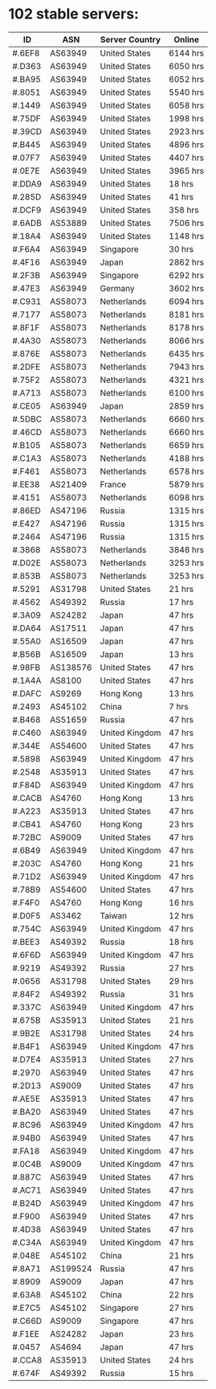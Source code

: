 # 102 stable servers:

| ID | ASN | Server Country | Online |
| ------ | ------ | ------ | ------ |
| #.6EF8 | AS63949 | United States | 6144 hrs |
| #.D363 | AS63949 | United States | 6050 hrs |
| #.BA95 | AS63949 | United States | 6052 hrs |
| #.8051 | AS63949 | United States | 5540 hrs |
| #.1449 | AS63949 | United States | 6058 hrs |
| #.75DF | AS63949 | United States | 1998 hrs |
| #.39CD | AS63949 | United States | 2923 hrs |
| #.B445 | AS63949 | United States | 4896 hrs |
| #.07F7 | AS63949 | United States | 4407 hrs |
| #.0E7E | AS63949 | United States | 3965 hrs |
| #.DDA9 | AS63949 | United States | 18 hrs |
| #.285D | AS63949 | United States | 41 hrs |
| #.DCF9 | AS63949 | United States | 358 hrs |
| #.6ADB | AS53889 | United States | 7506 hrs |
| #.18A4 | AS63949 | United States | 1148 hrs |
| #.F6A4 | AS63949 | Singapore | 30 hrs |
| #.4F16 | AS63949 | Japan | 2862 hrs |
| #.2F3B | AS63949 | Singapore | 6292 hrs |
| #.47E3 | AS63949 | Germany | 3602 hrs |
| #.C931 | AS58073 | Netherlands | 6094 hrs |
| #.7177 | AS58073 | Netherlands | 8181 hrs |
| #.8F1F | AS58073 | Netherlands | 8178 hrs |
| #.4A30 | AS58073 | Netherlands | 8066 hrs |
| #.876E | AS58073 | Netherlands | 6435 hrs |
| #.2DFE | AS58073 | Netherlands | 7943 hrs |
| #.75F2 | AS58073 | Netherlands | 4321 hrs |
| #.A713 | AS58073 | Netherlands | 6100 hrs |
| #.CE05 | AS63949 | Japan | 2859 hrs |
| #.5DBC | AS58073 | Netherlands | 6660 hrs |
| #.46CD | AS58073 | Netherlands | 6660 hrs |
| #.B105 | AS58073 | Netherlands | 6659 hrs |
| #.C1A3 | AS58073 | Netherlands | 4188 hrs |
| #.F461 | AS58073 | Netherlands | 6578 hrs |
| #.EE38 | AS21409 | France | 5879 hrs |
| #.4151 | AS58073 | Netherlands | 6098 hrs |
| #.86ED | AS47196 | Russia | 1315 hrs |
| #.E427 | AS47196 | Russia | 1315 hrs |
| #.2464 | AS47196 | Russia | 1315 hrs |
| #.3868 | AS58073 | Netherlands | 3848 hrs |
| #.D02E | AS58073 | Netherlands | 3253 hrs |
| #.853B | AS58073 | Netherlands | 3253 hrs |
| #.5291 | AS31798 | United States | 21 hrs |
| #.4562 | AS49392 | Russia | 17 hrs |
| #.3A09 | AS24282 | Japan | 47 hrs |
| #.DA64 | AS17511 | Japan | 47 hrs |
| #.55A0 | AS16509 | Japan | 47 hrs |
| #.B56B | AS16509 | Japan | 13 hrs |
| #.98FB | AS138576 | United States | 47 hrs |
| #.1A4A | AS8100 | United States | 47 hrs |
| #.DAFC | AS9269 | Hong Kong | 13 hrs |
| #.2493 | AS45102 | China | 7 hrs |
| #.B468 | AS51659 | Russia | 47 hrs |
| #.C460 | AS63949 | United Kingdom | 47 hrs |
| #.344E | AS54600 | United States | 47 hrs |
| #.5898 | AS63949 | United Kingdom | 47 hrs |
| #.2548 | AS35913 | United States | 47 hrs |
| #.F84D | AS63949 | United Kingdom | 47 hrs |
| #.CACB | AS4760 | Hong Kong | 13 hrs |
| #.A223 | AS35913 | United States | 47 hrs |
| #.CB41 | AS4760 | Hong Kong | 23 hrs |
| #.72BC | AS9009 | United States | 47 hrs |
| #.6B49 | AS63949 | United Kingdom | 47 hrs |
| #.203C | AS4760 | Hong Kong | 21 hrs |
| #.71D2 | AS63949 | United Kingdom | 47 hrs |
| #.78B9 | AS54600 | United States | 47 hrs |
| #.F4F0 | AS4760 | Hong Kong | 16 hrs |
| #.D0F5 | AS3462 | Taiwan | 12 hrs |
| #.754C | AS63949 | United Kingdom | 47 hrs |
| #.BEE3 | AS49392 | Russia | 18 hrs |
| #.6F6D | AS63949 | United Kingdom | 47 hrs |
| #.9219 | AS49392 | Russia | 27 hrs |
| #.0656 | AS31798 | United States | 29 hrs |
| #.84F2 | AS49392 | Russia | 31 hrs |
| #.337C | AS63949 | United Kingdom | 47 hrs |
| #.675B | AS35913 | United States | 21 hrs |
| #.9B2E | AS31798 | United States | 24 hrs |
| #.B4F1 | AS63949 | United Kingdom | 47 hrs |
| #.D7E4 | AS35913 | United States | 27 hrs |
| #.2970 | AS63949 | United States | 47 hrs |
| #.2D13 | AS9009 | United States | 47 hrs |
| #.AE5E | AS35913 | United States | 47 hrs |
| #.BA20 | AS63949 | United States | 47 hrs |
| #.8C96 | AS63949 | United Kingdom | 47 hrs |
| #.94B0 | AS63949 | United States | 47 hrs |
| #.FA18 | AS63949 | United Kingdom | 47 hrs |
| #.0C4B | AS9009 | United Kingdom | 47 hrs |
| #.887C | AS63949 | United States | 47 hrs |
| #.AC71 | AS63949 | United States | 47 hrs |
| #.B24D | AS63949 | United Kingdom | 47 hrs |
| #.F900 | AS63949 | United States | 47 hrs |
| #.4D38 | AS63949 | United States | 47 hrs |
| #.C34A | AS63949 | United Kingdom | 47 hrs |
| #.048E | AS45102 | China | 21 hrs |
| #.8A71 | AS199524 | Russia | 47 hrs |
| #.8909 | AS9009 | Japan | 47 hrs |
| #.63A8 | AS45102 | China | 22 hrs |
| #.E7C5 | AS45102 | Singapore | 27 hrs |
| #.C66D | AS9009 | Singapore | 47 hrs |
| #.F1EE | AS24282 | Japan | 23 hrs |
| #.0457 | AS4694 | Japan | 47 hrs |
| #.CCA8 | AS35913 | United States | 24 hrs |
| #.674F | AS49392 | Russia | 15 hrs |

